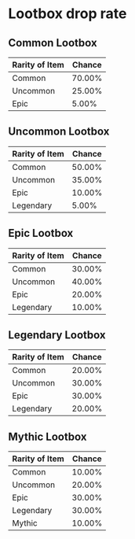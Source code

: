 # Lootbox drop rate

## Common Lootbox

| Rarity of Item | Chance       |
|----------------|--------------|
| Common | 70.00% |
| Uncommon | 25.00% |
| Epic | 5.00% |

## Uncommon Lootbox

| Rarity of Item | Chance       |
|----------------|--------------|
| Common | 50.00% |
| Uncommon | 35.00% |
| Epic | 10.00% |
| Legendary | 5.00% |

## Epic Lootbox

| Rarity of Item | Chance       |
|----------------|--------------|
| Common | 30.00% |
| Uncommon | 40.00% |
| Epic | 20.00% |
| Legendary | 10.00% |

## Legendary Lootbox

| Rarity of Item | Chance       |
|----------------|--------------|
| Common | 20.00% |
| Uncommon | 30.00% |
| Epic | 30.00% |
| Legendary | 20.00% |

## Mythic Lootbox

| Rarity of Item | Chance       |
|----------------|--------------|
| Common | 10.00% |
| Uncommon | 20.00% |
| Epic | 30.00% |
| Legendary | 30.00% |
| Mythic | 10.00% |

